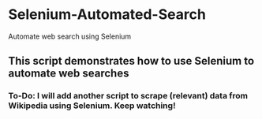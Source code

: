 # Selenium-Automated-Search
Automate web search using Selenium

## This script demonstrates how to use Selenium to automate web searches


### To-Do: I will add another script to scrape (relevant) data from Wikipedia using Selenium. Keep watching!
